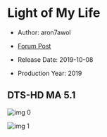 # Light of My Life

* Author: aron7awol

* [Forum Post](https://www.avsforum.com/threads/bass-eq-for-filtered-movies.2995212/post-58759844)

* Release Date: 2019-10-08
* Production Year: 2019

## DTS-HD MA 5.1

![img 0](https://i.imgur.com/tAnMjiB.jpg)

![img 1](https://i.imgur.com/UtytoH3.png)

